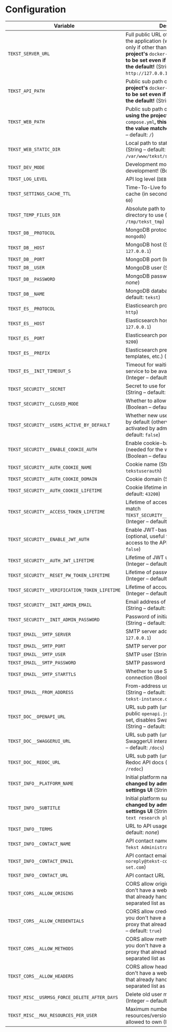 # Configuration

| Variable | Description |
| --- | --- |
| `TEKST_SERVER_URL` | Full public URL of the server running the application (without sub path, port only if other than 80/443); **if using the project's** `docker-compose.yml`**, this has to be set even if the value matches the default!** (String – default: `http://127.0.0.1:8000`) |
| `TEKST_API_PATH` | Public sub path of the API; **if using the project's** `docker-compose.yml`**, this has to be set even if the value matches the default!** (String – default: `/api`) |
| `TEKST_WEB_PATH` | Public sub path of the web client; **if using the project's** `docker-compose.yml`**, this has to be set even if the value matches the default!** (String – default: `/`) |
| `TEKST_WEB_STATIC_DIR` | Local path to static web files directory (String – default: `/var/www/tekst/static/`) |
| `TEKST_DEV_MODE` | Development mode – only use for development! (Boolean – default: `false`) |
| `TEKST_LOG_LEVEL` | API log level (`DEBUG` | `INFO` | `WARNING` | `ERROR` | `CRITICAL` – default: `WARNING`) |
| `TEKST_SETTINGS_CACHE_TTL` | Time-To-Live for the API settings cache (in seconds) (Integer – default: `60`) |
| `TEKST_TEMP_FILES_DIR` | Absolute path to local temporary directory to use (String – default: `/tmp/tekst_tmp`) |
| `TEKST_DB__PROTOCOL` | MongoDB protocol (String – default: `mongodb`) |
| `TEKST_DB__HOST` | MongoDB host (String – default: `127.0.0.1`) |
| `TEKST_DB__PORT` | MongoDB port (Integer – default: `27017`) |
| `TEKST_DB__USER` | MongoDB user (String – default: _none_) |
| `TEKST_DB__PASSWORD` | MongoDB password (String – default: _none_) |
| `TEKST_DB__NAME` | MongoDB database name (String – default: `tekst`) |
| `TEKST_ES__PROTOCOL` | Elasticsearch protocol (String – default: `http`) |
| `TEKST_ES__HOST` | Elasticsearch host (String – default: `127.0.0.1`) |
| `TEKST_ES__PORT` | Elasticsearch port (Integer – default: `9200`) |
| `TEKST_ES__PREFIX` | Elasticsearch prefix (for index, templates, etc.) (String – default: `tekst`) |
| `TEKST_ES__INIT_TIMEOUT_S` | Timeout for waiting for Elasticsearch service to be available on startup (Integer – default: `120`) |
| `TEKST_SECURITY__SECRET` | Secret to use for token generation (String – default: `must_change_this`) |
| `TEKST_SECURITY__CLOSED_MODE` | Whether to allow public registrations (Boolean – default: `false`) |
| `TEKST_SECURITY__USERS_ACTIVE_BY_DEFAULT` | Whether new user accounts are active by default (otherwise have to be activated by admins) (Boolean – default: `false`) |
| `TEKST_SECURITY__ENABLE_COOKIE_AUTH` | Enable cookie-based authentication (needed for the web client to work!) (Boolean – default: `true`) |
| `TEKST_SECURITY__AUTH_COOKIE_NAME` | Cookie name (String – default: `tekstuserauth`) |
| `TEKST_SECURITY__AUTH_COOKIE_DOMAIN` | Cookie domain (String – default: _none_) |
| `TEKST_SECURITY__AUTH_COOKIE_LIFETIME` | Cookie lifetime in seconds (Integer – default: `43200`) |
| `TEKST_SECURITY__ACCESS_TOKEN_LIFETIME` | Lifetime of access token in DB (should match `TEKST_SECURITY__AUTH_COOKIE_LIFETIME`) (Integer – default: `43200`) |
| `TEKST_SECURITY__ENABLE_JWT_AUTH` | Enable JWT-based authentication (optional, useful for programmatic access to the API) (Boolean – default: `false`) |
| `TEKST_SECURITY__AUTH_JWT_LIFETIME` | Lifetime of JWT used for authentication (Integer – default: `86400`) |
| `TEKST_SECURITY__RESET_PW_TOKEN_LIFETIME` | Lifetime of password reset tokens (Integer – default: `3600`) |
| `TEKST_SECURITY__VERIFICATION_TOKEN_LIFETIME` | Lifetime of account verification tokens (Integer – default: `86400`) |
| `TEKST_SECURITY__INIT_ADMIN_EMAIL` | Email address of initial admin account (String – default: _none_) |
| `TEKST_SECURITY__INIT_ADMIN_PASSWORD` | Password of initial admin account (String – default: _none_) |
| `TEKST_EMAIL__SMTP_SERVER` | SMTP server address (String – default: `127.0.0.1`) |
| `TEKST_EMAIL__SMTP_PORT` | SMTP server port (Integer – default: `25`) |
| `TEKST_EMAIL__SMTP_USER` | SMTP user (String – default: _none_) |
| `TEKST_EMAIL__SMTP_PASSWORD` | SMTP password (String – default: _none_) |
| `TEKST_EMAIL__SMTP_STARTTLS` | Whether to use StartTLS for SMTP connection (Boolean – default: `true`) |
| `TEKST_EMAIL__FROM_ADDRESS` | From-address used for outgoing emails (String – default: `noreply@example-tekst-instance.org`) |
| `TEKST_DOC__OPENAPI_URL` | URL sub path (under `TEKST_API_PATH`) to public `openapi.json` API schema (if not set, disables SwaggerUI and Redoc) (String – default: `/openapi.json`) |
| `TEKST_DOC__SWAGGERUI_URL` | URL sub path (under `TEKST_API_PATH`) to SwaggerUI interactive API docs (String – default: `/docs`) |
| `TEKST_DOC__REDOC_URL` | URL sub path (under `TEKST_API_PATH`) to Redoc API docs (String – default: `/redoc`) |
| `TEKST_INFO__PLATFORM_NAME` | Initial platform name; **this can be changed by admins via the system settings UI** (String – default: `Tekst`) |
| `TEKST_INFO__SUBTITLE` | Initial platform subtitle; **this can be changed by admins via the system settings UI** (String – default: `An online text research platform`) |
| `TEKST_INFO__TERMS` | URL to API usage terms (String – default: _none_) |
| `TEKST_INFO__CONTACT_NAME` | API contact name (String – default: `Tekst Administrator`) |
| `TEKST_INFO__CONTACT_EMAIL` | API contact email (String – default: `noreply@tekst-contact-email-not-set.com`) |
| `TEKST_INFO__CONTACT_URL` | API contact URL (String – default: _none_) |
| `TEKST_CORS__ALLOW_ORIGINS` | CORS allow origins; only set this if you don't have a web server / reverse proxy that already handles it! (Comma-separated list as string – default: `*`) |
| `TEKST_CORS__ALLOW_CREDENTIALS` | CORS allow credentials; only set this if you don't have a web server / reverse proxy that already handles it! (Boolean – default: `true`) |
| `TEKST_CORS__ALLOW_METHODS` | CORS allow methods; only set this if you don't have a web server / reverse proxy that already handles it! (Comma-separated list as string – default: `*`) |
| `TEKST_CORS__ALLOW_HEADERS` | CORS allow headers; only set this if you don't have a web server / reverse proxy that already handles it! (Comma-separated list as string – default: `*`) |
| `TEKST_MISC__USRMSG_FORCE_DELETE_AFTER_DAYS` | Delete old user messages after n days (Integer – default: `365`) |
| `TEKST_MISC__MAX_RESOURCES_PER_USER` | Maximum number of resources/versions that one user is allowed to own (Integer – default: `10`) |
